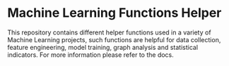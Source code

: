 # Machine Learning Functions Helper

This repository contains different helper functions used in a variety of Machine Learning projects, such functions are helpful for data collection, feature engineering, model training, graph analysis and statistical indicators.
For more information please refer to the docs.
